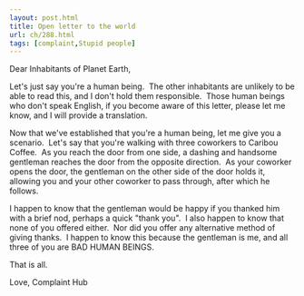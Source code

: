 ```yaml
---
layout: post.html
title: Open letter to the world
url: ch/288.html
tags: [complaint,Stupid people]
---
```

Dear Inhabitants of Planet Earth,

Let's just say you're a human being.  The other inhabitants are unlikely to be able to read this, and I don't hold them responsible.  Those human beings who don't speak English, if you become aware of this letter, please let me know, and I will provide a translation.

Now that we've established that you're a human being, let me give you a scenario.  Let's say that you're walking with three coworkers to Caribou Coffee.  As you reach the door from one side, a dashing and handsome gentleman reaches the door from the opposite direction.  As your coworker opens the door, the gentleman on the other side of the door holds it, allowing you and your other coworker to pass through, after which he follows.

I happen to know that the gentleman would be happy if you thanked him with a brief nod, perhaps a quick "thank you".  I also happen to know that none of you offered either.  Nor did you offer any alternative method of giving thanks.  I happen to know this because the gentleman is me, and all three of you are BAD HUMAN BEINGS.

That is all.

Love, Complaint Hub
